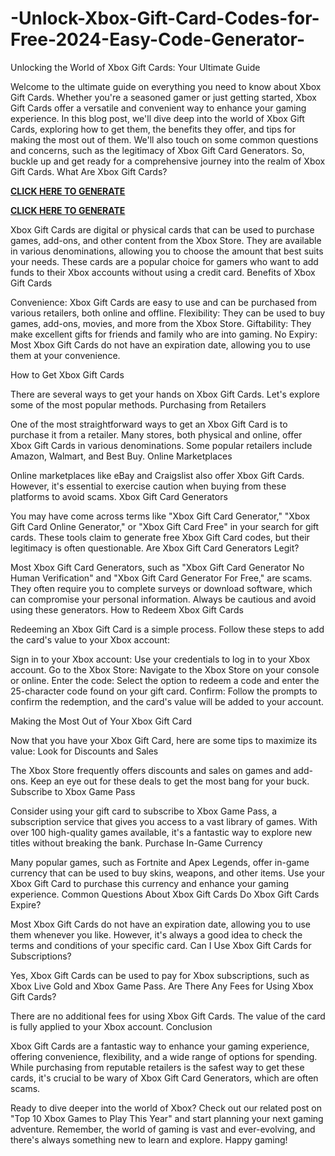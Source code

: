 # -Unlock-Xbox-Gift-Card-Codes-for-Free-2024-Easy-Code-Generator-
Unlocking the World of Xbox Gift Cards: Your Ultimate Guide

Welcome to the ultimate guide on everything you need to know about Xbox Gift Cards. Whether you're a seasoned gamer or just getting started, Xbox Gift Cards offer a versatile and convenient way to enhance your gaming experience. In this blog post, we'll dive deep into the world of Xbox Gift Cards, exploring how to get them, the benefits they offer, and tips for making the most out of them. We'll also touch on some common questions and concerns, such as the legitimacy of Xbox Gift Card Generators. So, buckle up and get ready for a comprehensive journey into the realm of Xbox Gift Cards. What Are Xbox Gift Cards?


**[CLICK HERE TO GENERATE](https://offer.tq24k.com/xbox/)** 

**[CLICK HERE TO GENERATE](https://offer.tq24k.com/all-gift-card/)** 


Xbox Gift Cards are digital or physical cards that can be used to purchase games, add-ons, and other content from the Xbox Store. They are available in various denominations, allowing you to choose the amount that best suits your needs. These cards are a popular choice for gamers who want to add funds to their Xbox accounts without using a credit card. Benefits of Xbox Gift Cards

Convenience: Xbox Gift Cards are easy to use and can be purchased from various retailers, both online and offline. Flexibility: They can be used to buy games, add-ons, movies, and more from the Xbox Store. Giftability: They make excellent gifts for friends and family who are into gaming. No Expiry: Most Xbox Gift Cards do not have an expiration date, allowing you to use them at your convenience.

How to Get Xbox Gift Cards

There are several ways to get your hands on Xbox Gift Cards. Let's explore some of the most popular methods. Purchasing from Retailers

One of the most straightforward ways to get an Xbox Gift Card is to purchase it from a retailer. Many stores, both physical and online, offer Xbox Gift Cards in various denominations. Some popular retailers include Amazon, Walmart, and Best Buy. Online Marketplaces

Online marketplaces like eBay and Craigslist also offer Xbox Gift Cards. However, it's essential to exercise caution when buying from these platforms to avoid scams. Xbox Gift Card Generators

You may have come across terms like "Xbox Gift Card Generator," "Xbox Gift Card Online Generator," or "Xbox Gift Card Free" in your search for gift cards. These tools claim to generate free Xbox Gift Card codes, but their legitimacy is often questionable. Are Xbox Gift Card Generators Legit?

Most Xbox Gift Card Generators, such as "Xbox Gift Card Generator No Human Verification" and "Xbox Gift Card Generator For Free," are scams. They often require you to complete surveys or download software, which can compromise your personal information. Always be cautious and avoid using these generators. How to Redeem Xbox Gift Cards

Redeeming an Xbox Gift Card is a simple process. Follow these steps to add the card's value to your Xbox account:

Sign in to your Xbox account: Use your credentials to log in to your Xbox account. Go to the Xbox Store: Navigate to the Xbox Store on your console or online. Enter the code: Select the option to redeem a code and enter the 25-character code found on your gift card. Confirm: Follow the prompts to confirm the redemption, and the card's value will be added to your account.

Making the Most Out of Your Xbox Gift Card

Now that you have your Xbox Gift Card, here are some tips to maximize its value: Look for Discounts and Sales

The Xbox Store frequently offers discounts and sales on games and add-ons. Keep an eye out for these deals to get the most bang for your buck. Subscribe to Xbox Game Pass

Consider using your gift card to subscribe to Xbox Game Pass, a subscription service that gives you access to a vast library of games. With over 100 high-quality games available, it's a fantastic way to explore new titles without breaking the bank. Purchase In-Game Currency

Many popular games, such as Fortnite and Apex Legends, offer in-game currency that can be used to buy skins, weapons, and other items. Use your Xbox Gift Card to purchase this currency and enhance your gaming experience. Common Questions About Xbox Gift Cards Do Xbox Gift Cards Expire?

Most Xbox Gift Cards do not have an expiration date, allowing you to use them whenever you like. However, it's always a good idea to check the terms and conditions of your specific card. Can I Use Xbox Gift Cards for Subscriptions?

Yes, Xbox Gift Cards can be used to pay for Xbox subscriptions, such as Xbox Live Gold and Xbox Game Pass. Are There Any Fees for Using Xbox Gift Cards?

There are no additional fees for using Xbox Gift Cards. The value of the card is fully applied to your Xbox account. Conclusion

Xbox Gift Cards are a fantastic way to enhance your gaming experience, offering convenience, flexibility, and a wide range of options for spending. While purchasing from reputable retailers is the safest way to get these cards, it's crucial to be wary of Xbox Gift Card Generators, which are often scams.

Ready to dive deeper into the world of Xbox? Check out our related post on "Top 10 Xbox Games to Play This Year" and start planning your next gaming adventure. Remember, the world of gaming is vast and ever-evolving, and there's always something new to learn and explore. Happy gaming!
